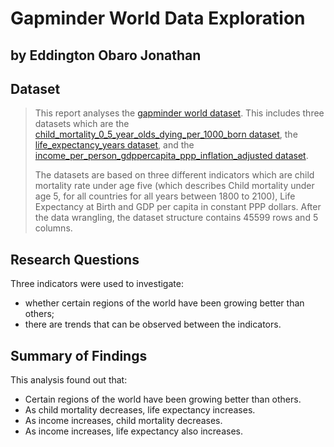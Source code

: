 # Gapminder World Data Exploration
## by Eddington Obaro Jonathan

## Dataset

> This report analyses the [gapminder world dataset](https://www.gapminder.org/data/). This includes three datasets which are the [child_mortality_0_5_year_olds_dying_per_1000_born dataset](http://www.gapm.io/du5mr/), the [life_expectancy_years dataset](http://gapm.io/ilex), and the [income_per_person_gdppercapita_ppp_inflation_adjusted dataset](http://gapm.io/dgdppc).
>
>The datasets are based on three different indicators which are child mortality rate under age five (which describes Child mortality under age 5, for all countries for all years between 1800 to 2100), Life Expectancy at Birth and GDP per capita in constant PPP dollars. After the data wrangling, the dataset structure contains 45599 rows and 5 columns.

## Research Questions
Three indicators were used to investigate:
- whether certain regions of the world have been growing better than others;
- there are trends that can be observed between the indicators.


## Summary of Findings

This analysis found out that:
- Certain regions of the world have been growing better than others.
- As child mortality decreases, life expectancy increases.
- As income increases, child mortality decreases.
- As income increases, life expectancy also increases.
